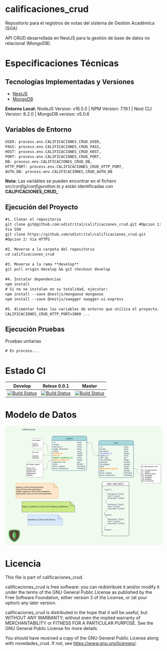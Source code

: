 # calificaciones_crud
Repositorio para el registros de notas del sistema de Gestión Académica (SGA)

API CRUD desarrollada en NestJS para la gestión de base de datos no relacional (MongoDB). 

# Especificaciones Técnicas

## Tecnologías Implementadas y Versiones

* [NestJS](https://github.com/nestjs/nest)
* [MongoDB](https://github.com/mongodb/mongo)

**Entorno Local:** NodeJS Version: v16.5.0 | NPM Version: 7.19.1 | Nest CLI Version: 8.2.0 | MongoDB version: v5.0.6

## Variables de Entorno


```shell
USER: process.env.CALIFICACIONES_CRUD_USER,
PASS: process.env.CALIFICACIONES_CRUD_PASS,
HOST: process.env.CALIFICACIONES_CRUD_HOST,
PORT: process.env.CALIFICACIONES_CRUD_PORT,
DB: process.env.CALIFICACIONES_CRUD_DB,
HTTP_PORT: process.env.CALIFICACIONES_CRUD_HTTP_PORT,
AUTH_DB: process.env.CALIFICACIONES_CRUD_AUTH_DB 
```
**Nota:** Las variables se pueden encontrar en el fichero _src/config/configuration.ts_ y están identificadas con **CALIFICACIONES_CRUD_**

## Ejecución del Proyecto

```shell
#1. Clonar el repositorio
git clone git@github.com:udistrital/calificaciones_crud.git #Opcion 1: Via SSH
git clone https://github.com/udistrital/calificaciones_crud.git #Opcion 2: Via HTTPS

#2. Moverse a la carpeta del repositorio
cd calificaciones_crud

#3. Moverse a la rama **develop**
git pull origin develop && git checkout develop

#4. Instalar dependencias
npm install
# Si no se instalan en su totalidad, ejecutar:
npm install --save @nestjs/mongoose mongoose
npm install --save @nestjs/swagger swagger-ui-express

#5. Alimentar todas las variables de entorno que utiliza el proyecto.
CALIFICACIONES_CRUD_HTTP_PORT=3000 ...
```

## Ejecución Pruebas

Pruebas unitarias

```shell
# En proceso...
```

# Estado CI

| Develop | Relese 0.0.1 | Master |
| -- | -- | -- |
| [![Build Status](https://hubci.portaloas.udistrital.edu.co/api/badges/udistrital/calificaciones_crud/status.svg?ref=refs/heads/develop)](https://hubci.portaloas.udistrital.edu.co/udistrital/calificaciones_crud) | [![Build Status](https://hubci.portaloas.udistrital.edu.co/api/badges/udistrital/calificaciones_crud/status.svg?ref=refs/heads/release/0.0.1)](https://hubci.portaloas.udistrital.edu.co/udistrital/calificaciones_crud) | [![Build Status](https://hubci.portaloas.udistrital.edu.co/api/badges/udistrital/calificaciones_crud/status.svg)](https://hubci.portaloas.udistrital.edu.co/udistrital/calificaciones_crud) |

# Modelo de Datos

![Modelo de datos Registro notas](/database/calificaciones_v2.png)

# Licencia

This file is part of calificaciones_crud.

calificaciones_crud is free software: you can redistribute it and/or modify it under the terms of the GNU General Public License as published by the Free Software Foundation, either version 3 of the License, or (at your option) any later version.

calificaciones_crud is distributed in the hope that it will be useful, but WITHOUT ANY WARRANTY; without even the implied warranty of MERCHANTABILITY or FITNESS FOR A PARTICULAR PURPOSE. See the GNU General Public License for more details.

You should have received a copy of the GNU General Public License along with novedades_crud. If not, see https://www.gnu.org/licenses/.
